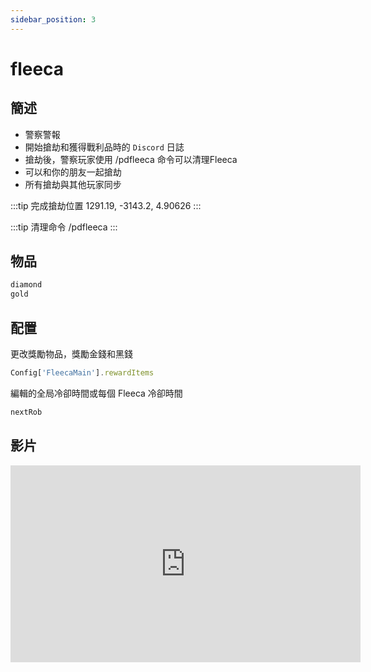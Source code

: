 ```yaml
---
sidebar_position: 3
---
```


# fleeca

## 簡述

- 警察警報
- 開始搶劫和獲得戰利品時的 ```Discord``` 日誌
- 搶劫後，警察玩家使用 /pdfleeca 命令可以清理Fleeca
- 可以和你的朋友一起搶劫
- 所有搶劫與其他玩家同步

:::tip 完成搶劫位置
1291.19, -3143.2, 4.90626
:::

:::tip 清理命令
/pdfleeca
:::

## 物品

```jsx title="ox_inventory/data/items.lua"
diamond
gold
```

## 配置

更改獎勵物品，獎勵金錢和黑錢
```jsx title="config.lua"
Config['FleecaMain'].rewardItems
```

編輯的全局冷卻時間或每個 Fleeca 冷卻時間
```jsx title="config.lua"
nextRob
```

## 影片

<iframe width="560" height="315" src="https://www.youtube.com/embed/dFoHEeoCm7s" title="YouTube video player" frameborder="0" allow="accelerometer; autoplay; clipboard-write; encrypted-media; gyroscope; picture-in-picture" allowfullscreen></iframe>